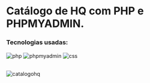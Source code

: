 # Catálogo de HQ com PHP e PHPMYADMIN.

### Tecnologias usadas:

<div style="display: inline_block">
  <img align="center" alt="php" src="https://img.shields.io/badge/PHP-5B68A5?style=for-the-badge&logo=php&logoColor=white" />
  <img align="center" alt="phpmyadmin" src="https://img.shields.io/badge/PHPMYADMIN-666699?style=for-the-badge&logo=phpmyadmin&logoColor=white" />
  <img align="center" alt="css" src="https://img.shields.io/badge/CSS3-1572B6?style=for-the-badge&logo=css3&logoColor=white" />
</div>
<br>


![catalogohq](https://user-images.githubusercontent.com/99847209/166161069-7cebec66-a132-4948-8ff8-ad22da1bb618.png)
